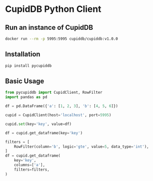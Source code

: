 # CupidDB Python Client

## Run an instance of CupidDB
```bash
docker run --rm -p 5995:5995 cupiddb/cupiddb:v1.0.0
```

## Installation
```bash
pip install pycupiddb
```

## Basic Usage
```python
from pycupiddb import CupidClient, RowFilter
import pandas as pd

df = pd.DataFrame({'a': [1, 2, 3], 'b': [4, 5, 6]})

cupid = CupidClient(host='localhost', port=5995)

cupid.set(key='key', value=df)

df = cupid.get_dataframe(key='key')

filters = [
    RowFilter(column='b', logic='gte', value=5, data_type='int'),
]
df = cupid.get_dataframe(
    key='key',
    columns=['a'],
    filters=filters,
)
```
